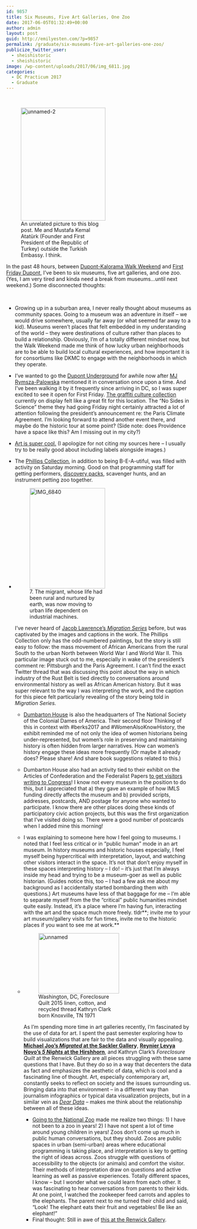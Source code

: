 ```yaml
---
id: 9857
title: Six Museums, Five Art Galleries, One Zoo
date: 2017-06-05T01:32:49+00:00
author: admin
layout: post
guid: http://emilyesten.com/?p=9857
permalink: /graduate/six-museums-five-art-galleries-one-zoo/
publicize_twitter_user:
  - sheishistoric
  - sheishistoric
image: /wp-content/uploads/2017/06/img_6811.jpg
categories:
  - DC Practicum 2017
  - Graduate
---
```

&nbsp;

<figure id="attachment_9870" aria-describedby="caption-attachment-9870" style="width: 230px" class="wp-caption alignleft"><img class="alignnone  wp-image-9870" src="https://i1.wp.com/emilyesten.com/wp-content/uploads/2017/06/unnamed-2.jpg?resize=230%2C307" alt="unnamed-2" width="230" height="307" srcset="https://i1.wp.com/emilyesten.com/wp-content/uploads/2017/06/unnamed-2.jpg?w=480&ssl=1 480w, https://i1.wp.com/emilyesten.com/wp-content/uploads/2017/06/unnamed-2.jpg?resize=225%2C300&ssl=1 225w" sizes="(max-width: 230px) 100vw, 230px" data-recalc-dims="1" /><figcaption id="caption-attachment-9870" class="wp-caption-text">An unrelated picture to this blog post. Me and Mustafa Kemal Atatürk (Founder and First President of the Republic of Turkey) outside the Turkish Embassy. I think.</figcaption></figure>

In the past 48 hours, between [Dupont-Kalorama Walk Weekend](http://dupontkaloramamc.com/walk-weekend-2017/) and [First Friday Dupont](http://firstfridaydupont.org/), I&#8217;ve been to six museums, five art galleries, and one zoo. (Yes, I am very tired and kinda need a break from museums&#8230;until next weekend.) Some disconnected thoughts:

&nbsp;

  * Growing up in a suburban area, I never really thought about museums as community spaces. Going to a museum was an adventure in itself – we would drive somewhere, usually far away (or what seemed far away to a kid). Museums weren&#8217;t places that felt embedded in my understanding of the world – they were destinations of culture rather than places to build a relationship. Obviously, I&#8217;m of a totally different mindset now, but the Walk Weekend made me think of how lucky urban neighborhoods are to be able to build local cultural experiences, and how important it is for consortiums like DKMC to engage with the neighborhoods in which they operate.
  * I&#8217;ve wanted to go the [Dupont Underground](https://www.google.com/url?sa=t&rct=j&q=&esrc=s&source=web&cd=1&cad=rja&uact=8&ved=0ahUKEwj5ndjutqXUAhUr2IMKHfviCqQQFggrMAA&url=https%3A%2F%2Fwww.dupontunderground.org%2F&usg=AFQjCNH2c1ThNYn-0xI4XwzIY-AGApxcTQ&sig2=NiCwO-sWcPu2DwdYm7qTxw) for awhile now after [MJ Rymsza-Palowska](https://twitter.com/malgorzatar) mentioned it in conversation once upon a time. And I&#8217;ve been walking it by it frequently since arriving in DC, so I was super excited to see it open for First Friday. [The graffiti culture collection](https://twitter.com/sheishistoric/status/870781072988155904) currently on display felt like a great fit for this location. The &#8220;No Sides in Science&#8221; theme they had going Friday night certainly attracted a lot of attention following the president&#8217;s announcement re: the Paris Climate Agreement. I&#8217;m looking forward to attend another event there, and maybe do the historic tour at some point? (Side note: does Providence have a space like this? Am I missing out in my city?)
  * [Art is super cool.](https://www.instagram.com/p/BU7Sf3ghs50ZqJRWc8WVDdj7TOoGhB6Fhcg9Co0/?taken-by=sheishistoric) (I apologize for not citing my sources here – I usually try to be really good about including labels alongside images.)
  * The [Phillips Collection](http://www.phillipscollection.org), in addition to being B-E-A-utiful, was filled with activity on Saturday morning. Good on that programming staff for getting performers, [discovery packs](https://twitter.com/sheishistoric/status/871043516809572352), scavenger hunts, and an instrument petting zoo together.
  * <figure id="attachment_9865" aria-describedby="caption-attachment-9865" style="width: 205px" class="wp-caption alignright"><img class="alignnone  wp-image-9865" src="https://i2.wp.com/emilyesten.com/wp-content/uploads/2017/06/img_6840.jpg?resize=205%2C273" alt="IMG_6840" width="205" height="273" srcset="https://i2.wp.com/emilyesten.com/wp-content/uploads/2017/06/img_6840.jpg?w=2448&ssl=1 2448w, https://i2.wp.com/emilyesten.com/wp-content/uploads/2017/06/img_6840.jpg?resize=225%2C300&ssl=1 225w, https://i2.wp.com/emilyesten.com/wp-content/uploads/2017/06/img_6840.jpg?resize=768%2C1024&ssl=1 768w, https://i2.wp.com/emilyesten.com/wp-content/uploads/2017/06/img_6840.jpg?w=1400&ssl=1 1400w, https://i2.wp.com/emilyesten.com/wp-content/uploads/2017/06/img_6840.jpg?w=2100&ssl=1 2100w" sizes="(max-width: 205px) 100vw, 205px" data-recalc-dims="1" /><figcaption id="caption-attachment-9865" class="wp-caption-text">7. The migrant, whose life had been rural and nurtured by earth, was now moving to urban life dependent on industrial machines.</figcaption></figure>
    
    I&#8217;ve never heard of [Jacob Lawrence&#8217;s _Migration Series_](http://www.phillipscollection.org/collection/migration-series) before, but was captivated by the images and captions in the work. The Phillips Collection only has the odd-numbered paintings, but the story is still easy to follow: the mass movement of African Americans from the rural South to the urban North between World War I and World War II. This particular image stuck out to me, especially in wake of the president&#8217;s comment re: Pittsburgh and the Paris Agreement. I can&#8217;t find the exact Twitter thread that was discussing this point about the way in which industry of the Rust Belt is tied directly to conversations around environmental history as well as African American history. But it was super relevant to the way I was interpreting the work, and the caption for this piece felt particularly revealing of the story being told in _Migration Series._</li> 
    
      * [Dumbarton House](http://dumbartonhouse.org) is also the headquarters of The National Society of the Colonial Dames of America. Their second floor Thinking of this in context with #berks2017 and #WomenAlsoKnowHistory, the exhibit reminded me of not only the idea of women historians being under-represented, but women&#8217;s role in preserving and maintaining history is often hidden from larger narratives. How can women&#8217;s history engage these ideas more frequently (Or maybe it already does? Please share! And share book suggestions related to this.)
      * Dumbarton House also had an activity tied to their exhibit on the Articles of Confederation and the Federalist Papers [to get visitors writing to Congress](https://twitter.com/sheishistoric/status/871395823883603968)! I know not every museum in the position to do this, but I appreciated that a) they gave an example of how IMLS funding directly affects the museum and b) provided scripts, addresses, postcards, AND postage for anyone who wanted to participate. I know there are other places doing these kinds of participatory civic action projects, but this was the first organization that I&#8217;ve visited doing so. There were a good number of postcards when I added mine this morning!
      * I was explaining to someone here how I feel going to museums. I noted that I feel less critical or in &#8220;public human&#8221; mode in an art museum. In history museums and historic houses especially, I feel myself being hypercritical with interpretation, layout, and watching other visitors interact in the space. It&#8217;s not that don&#8217;t enjoy myself in these spaces interpreting history – I do! – it&#8217;s just that I&#8217;m always inside my head and trying to be a museum-goer as well as public historian. (Guides notice this, too – I had a few ask me about my background as I accidentally started bombarding them with questions.) Art museums have less of that baggage for me – I&#8217;m able to separate myself from the the &#8220;critical&#8221; public humanities mindset quite easily. Instead, it&#8217;s a place where I’m having fun, interacting with the art and the space much more freely. tldr**; invite me to your art museum/gallery visits for fun times, invite me to the historic places if you want to see me at work.**
      * <figure id="attachment_9871" aria-describedby="caption-attachment-9871" style="width: 219px" class="wp-caption alignright"><img class="alignnone  wp-image-9871" src="https://i0.wp.com/emilyesten.com/wp-content/uploads/2017/06/unnamed.jpg?resize=219%2C164" alt="unnamed" width="219" height="164" srcset="https://i0.wp.com/emilyesten.com/wp-content/uploads/2017/06/unnamed.jpg?w=640&ssl=1 640w, https://i0.wp.com/emilyesten.com/wp-content/uploads/2017/06/unnamed.jpg?resize=300%2C225&ssl=1 300w" sizes="(max-width: 219px) 100vw, 219px" data-recalc-dims="1" /><figcaption id="caption-attachment-9871" class="wp-caption-text">Washington, DC, Foreclosure Quilt 2015 linen, cotton, and recycled thread Kathryn Clark born Knoxville, TN 1971</figcaption></figure>
        
        As I&#8217;m spending more time in art galleries recently, I’m fascinated by the use of data for art. I spent the past semester exploring how to build visualizations that are fair to the data and visually appealing. **[Michael Joo&#8217;s _Migrated_ at the Sackler Galler](https://twitter.com/sheishistoric/status/865978093437112320)y**, **[Reynier Levya Novo&#8217;s _5 Nights_ at the Hirshhorn](https://emilyesten.com/2017/05/29/visiting-the-hirshhorn/)**, and Kathryn Clark&#8217;s _Foreclosure Quilt_ at the Renwick Gallery are all pieces struggling with these same questions that I have. But they do so in a way that decenters the data as fact and emphasizes the aesthetic of data, which is cool and a fascinating line of thought. Art, especially contemporary art, constantly seeks to reflect on society and the issues surrounding us. Bringing data into that environment – in a different way than journalism infographics or typical data visualization projects, but in a similar vein as _[Dear Data](http://dear-data.com/)_ – makes me think about the relationship between all of these ideas.</li> 
        
          * [Going to the National Zoo](https://twitter.com/sheishistoric/status/871124244771606529) made me realize two things: 1) I have not been to a zoo in years! 2) I have not spent a lot of time around young children in years! Zoos don&#8217;t come up much in public human conversations, but they should. Zoos are public spaces in urban (semi-urban) areas where educational programming is taking place, and interpretation is key to getting the right of ideas across. Zoos struggle with questions of accessibility to the objects (or animals) and comfort the visitor. Their methods of interpretation draw on questions and active learning as well as passive experiences. Totally different spaces, I know – but I wonder what we could learn from each other. It was fascinating to hear conversations from parents to their kids. At one point, I watched the zookeeper feed carrots and apples to the elephants. The parent next to me turned their child and said, &#8220;Look! The elephant eats their fruit and vegetables! Be like an elephant!&#8221;
          * Final thought: Still in awe of [this at the Renwick Gallery](https://twitter.com/sheishistoric/status/871459339881598976).</ul>